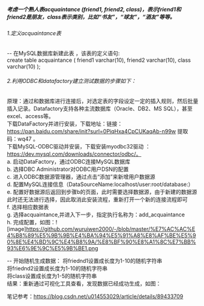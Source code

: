 ##### 考虑一个熟人表acquaintance (friend1, friend2, class)，表示friend1和friend2是朋友，class表示类别，比如“书友”，“球友”，“酒友”等等。  

###### 1.定义acquaintance表  
-- 在MySQL数据库新建此表 ，该表的定义语句:  
 create table acquaintance ( friend1 varchar(10), friend2 varchar(10), class varchar(10) );

###### 2.利用ODBC和datafactory建立测试数据的步骤如下： 
原理：通过和数据库进行连接后，对选定表的字段设定一定的插入规则，然后批量插入记录。Datafactory支持各种主流数据库（Oracle、DB2、MS SQL），甚至excel、access等。  
下载DataFactory并进行安装，下载地址：链接：https://pan.baidu.com/share/init?surl=0PiqHxa4CpCUKaqAb-n99w 提取码：wq47 。  
下载MySQL-ODBC驱动并安装，下载安装myodbc32驱动 ： https://dev.mysql.com/downloads/connector/odbc/。  
a. 启动DataFactory，通过ODBC连接MySQL数据库  
b. 选择DBC Administrator对ODBC用户DSN的配置  
c. 进入ODBC数据源管理器，通过点击“添加”来新增用户数据源  
d. 配置MySQL连接信息（DataSourceName:localhost/user:root/database:） 
e. 配置好数据源后返回到步骤b的页面，此时需要选择数据源，由于新建的数据源此时还无法进行选择，因此取消此安装流程，重新打开一个新的连接流程即可  
f. 选择相应数据表  
g. 选择acquaintance,并进入下一步，指定执行名称为：add_acquaintance  
h. 完成配置，如图：![image]https://github.com/wuruiwen2000/-/blob/master/%E7%AC%AC%E4%B8%89%E5%9B%9B%E4%BA%94%E5%91%A8%E8%AF%BE%E5%90%8E%E4%BD%9C%E4%B8%9A/%E8%BF%90%E8%A1%8C%E7%BB%93%E6%9E%9C%E5%9B%BE1.png

-- 开始随机生成数据：
将friednd1设置成长度为1-10的随机字符串  
将friednd2设置成长度为1-10的随机字符串  
将class设置成长度为1-5的随机字符串  
结果：重新通过可视化工具查看，发现数据已经成功生成，如图：

笔记参考：https://blog.csdn.net/u014553029/article/details/89433709

